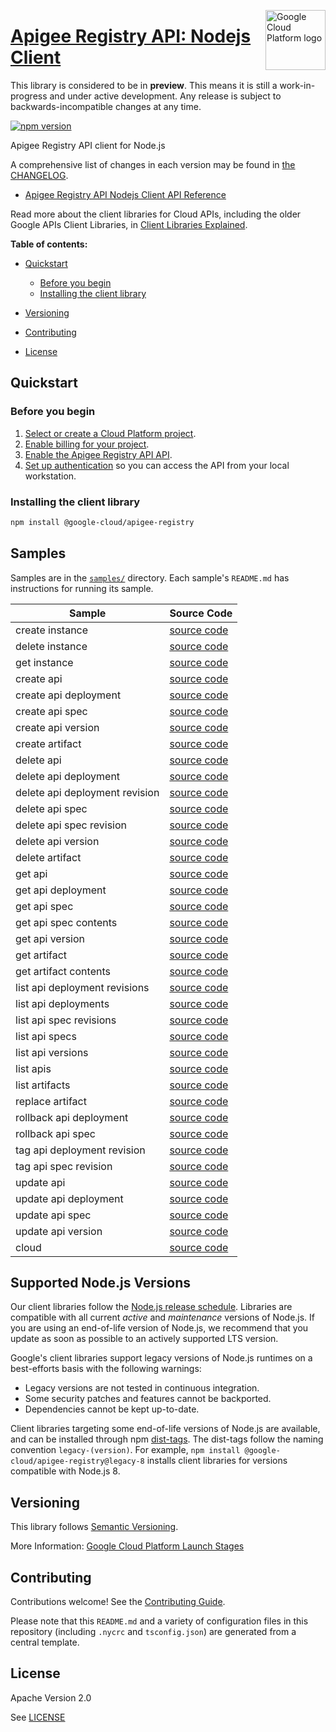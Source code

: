 [//]: # "This README.md file is auto-generated, all changes to this file will be lost."
[//]: # "The comments you see below are used to generate those parts of the template in later states."
<img src="https://avatars2.githubusercontent.com/u/2810941?v=3&s=96" alt="Google Cloud Platform logo" title="Google Cloud Platform" align="right" height="96" width="96"/>

# [Apigee Registry API: Nodejs Client][homepage]

This library is considered to be in **preview**. This means it is still a
work-in-progress and under active development. Any release is subject to
backwards-incompatible changes at any time.

[![npm version](https://img.shields.io/npm/v/@google-cloud/apigee-registry.svg)](https://www.npmjs.org/package/@google-cloud/apigee-registry)

Apigee Registry API client for Node.js

[//]: # "partials.introduction"

A comprehensive list of changes in each version may be found in
[the CHANGELOG][homepage_changelog].

* [Apigee Registry API Nodejs Client API Reference](https://cloud.google.com/nodejs/docs/reference/apigeeregistry/latest)


Read more about the client libraries for Cloud APIs, including the older
Google APIs Client Libraries, in [Client Libraries Explained][explained].

[explained]: https://cloud.google.com/apis/docs/client-libraries-explained

**Table of contents:**

* [Quickstart](#quickstart)
  * [Before you begin](#before-you-begin)
  * [Installing the client library](#installing-the-client-library)

* [Versioning](#versioning)
* [Contributing](#contributing)
* [License](#license)

## Quickstart
### Before you begin

1.  [Select or create a Cloud Platform project][projects].
1.  [Enable billing for your project][billing].
1.  [Enable the Apigee Registry API API][enable_api].
1.  [Set up authentication][auth] so you can access the
    API from your local workstation.
### Installing the client library

```bash
npm install @google-cloud/apigee-registry
```

[//]: # "partials.body"

## Samples

Samples are in the [`samples/`][homepage_samples] directory. Each sample's `README.md` has instructions for running its sample.

| Sample                      | Source Code                       |
| --------------------------- | --------------------------------- |
| create instance | [source code](https://github.com/googleapis/google-cloud-node/blob/main/packages/google-cloud-apigeeregistry/samples/generated/v1/provisioning.create_instance.js) |
| delete instance | [source code](https://github.com/googleapis/google-cloud-node/blob/main/packages/google-cloud-apigeeregistry/samples/generated/v1/provisioning.delete_instance.js) |
| get instance | [source code](https://github.com/googleapis/google-cloud-node/blob/main/packages/google-cloud-apigeeregistry/samples/generated/v1/provisioning.get_instance.js) |
| create api | [source code](https://github.com/googleapis/google-cloud-node/blob/main/packages/google-cloud-apigeeregistry/samples/generated/v1/registry.create_api.js) |
| create api deployment | [source code](https://github.com/googleapis/google-cloud-node/blob/main/packages/google-cloud-apigeeregistry/samples/generated/v1/registry.create_api_deployment.js) |
| create api spec | [source code](https://github.com/googleapis/google-cloud-node/blob/main/packages/google-cloud-apigeeregistry/samples/generated/v1/registry.create_api_spec.js) |
| create api version | [source code](https://github.com/googleapis/google-cloud-node/blob/main/packages/google-cloud-apigeeregistry/samples/generated/v1/registry.create_api_version.js) |
| create artifact | [source code](https://github.com/googleapis/google-cloud-node/blob/main/packages/google-cloud-apigeeregistry/samples/generated/v1/registry.create_artifact.js) |
| delete api | [source code](https://github.com/googleapis/google-cloud-node/blob/main/packages/google-cloud-apigeeregistry/samples/generated/v1/registry.delete_api.js) |
| delete api deployment | [source code](https://github.com/googleapis/google-cloud-node/blob/main/packages/google-cloud-apigeeregistry/samples/generated/v1/registry.delete_api_deployment.js) |
| delete api deployment revision | [source code](https://github.com/googleapis/google-cloud-node/blob/main/packages/google-cloud-apigeeregistry/samples/generated/v1/registry.delete_api_deployment_revision.js) |
| delete api spec | [source code](https://github.com/googleapis/google-cloud-node/blob/main/packages/google-cloud-apigeeregistry/samples/generated/v1/registry.delete_api_spec.js) |
| delete api spec revision | [source code](https://github.com/googleapis/google-cloud-node/blob/main/packages/google-cloud-apigeeregistry/samples/generated/v1/registry.delete_api_spec_revision.js) |
| delete api version | [source code](https://github.com/googleapis/google-cloud-node/blob/main/packages/google-cloud-apigeeregistry/samples/generated/v1/registry.delete_api_version.js) |
| delete artifact | [source code](https://github.com/googleapis/google-cloud-node/blob/main/packages/google-cloud-apigeeregistry/samples/generated/v1/registry.delete_artifact.js) |
| get api | [source code](https://github.com/googleapis/google-cloud-node/blob/main/packages/google-cloud-apigeeregistry/samples/generated/v1/registry.get_api.js) |
| get api deployment | [source code](https://github.com/googleapis/google-cloud-node/blob/main/packages/google-cloud-apigeeregistry/samples/generated/v1/registry.get_api_deployment.js) |
| get api spec | [source code](https://github.com/googleapis/google-cloud-node/blob/main/packages/google-cloud-apigeeregistry/samples/generated/v1/registry.get_api_spec.js) |
| get api spec contents | [source code](https://github.com/googleapis/google-cloud-node/blob/main/packages/google-cloud-apigeeregistry/samples/generated/v1/registry.get_api_spec_contents.js) |
| get api version | [source code](https://github.com/googleapis/google-cloud-node/blob/main/packages/google-cloud-apigeeregistry/samples/generated/v1/registry.get_api_version.js) |
| get artifact | [source code](https://github.com/googleapis/google-cloud-node/blob/main/packages/google-cloud-apigeeregistry/samples/generated/v1/registry.get_artifact.js) |
| get artifact contents | [source code](https://github.com/googleapis/google-cloud-node/blob/main/packages/google-cloud-apigeeregistry/samples/generated/v1/registry.get_artifact_contents.js) |
| list api deployment revisions | [source code](https://github.com/googleapis/google-cloud-node/blob/main/packages/google-cloud-apigeeregistry/samples/generated/v1/registry.list_api_deployment_revisions.js) |
| list api deployments | [source code](https://github.com/googleapis/google-cloud-node/blob/main/packages/google-cloud-apigeeregistry/samples/generated/v1/registry.list_api_deployments.js) |
| list api spec revisions | [source code](https://github.com/googleapis/google-cloud-node/blob/main/packages/google-cloud-apigeeregistry/samples/generated/v1/registry.list_api_spec_revisions.js) |
| list api specs | [source code](https://github.com/googleapis/google-cloud-node/blob/main/packages/google-cloud-apigeeregistry/samples/generated/v1/registry.list_api_specs.js) |
| list api versions | [source code](https://github.com/googleapis/google-cloud-node/blob/main/packages/google-cloud-apigeeregistry/samples/generated/v1/registry.list_api_versions.js) |
| list apis | [source code](https://github.com/googleapis/google-cloud-node/blob/main/packages/google-cloud-apigeeregistry/samples/generated/v1/registry.list_apis.js) |
| list artifacts | [source code](https://github.com/googleapis/google-cloud-node/blob/main/packages/google-cloud-apigeeregistry/samples/generated/v1/registry.list_artifacts.js) |
| replace artifact | [source code](https://github.com/googleapis/google-cloud-node/blob/main/packages/google-cloud-apigeeregistry/samples/generated/v1/registry.replace_artifact.js) |
| rollback api deployment | [source code](https://github.com/googleapis/google-cloud-node/blob/main/packages/google-cloud-apigeeregistry/samples/generated/v1/registry.rollback_api_deployment.js) |
| rollback api spec | [source code](https://github.com/googleapis/google-cloud-node/blob/main/packages/google-cloud-apigeeregistry/samples/generated/v1/registry.rollback_api_spec.js) |
| tag api deployment revision | [source code](https://github.com/googleapis/google-cloud-node/blob/main/packages/google-cloud-apigeeregistry/samples/generated/v1/registry.tag_api_deployment_revision.js) |
| tag api spec revision | [source code](https://github.com/googleapis/google-cloud-node/blob/main/packages/google-cloud-apigeeregistry/samples/generated/v1/registry.tag_api_spec_revision.js) |
| update api | [source code](https://github.com/googleapis/google-cloud-node/blob/main/packages/google-cloud-apigeeregistry/samples/generated/v1/registry.update_api.js) |
| update api deployment | [source code](https://github.com/googleapis/google-cloud-node/blob/main/packages/google-cloud-apigeeregistry/samples/generated/v1/registry.update_api_deployment.js) |
| update api spec | [source code](https://github.com/googleapis/google-cloud-node/blob/main/packages/google-cloud-apigeeregistry/samples/generated/v1/registry.update_api_spec.js) |
| update api version | [source code](https://github.com/googleapis/google-cloud-node/blob/main/packages/google-cloud-apigeeregistry/samples/generated/v1/registry.update_api_version.js) |
| cloud | [source code](https://github.com/googleapis/google-cloud-node/blob/main/packages/google-cloud-apigeeregistry/samples/generated/v1/snippet_metadata_google.cloud.apigeeregistry.v1.json) |


## Supported Node.js Versions

Our client libraries follow the [Node.js release schedule](https://github.com/nodejs/release#release-schedule).
Libraries are compatible with all current _active_ and _maintenance_ versions of
Node.js.
If you are using an end-of-life version of Node.js, we recommend that you update
as soon as possible to an actively supported LTS version.

Google's client libraries support legacy versions of Node.js runtimes on a
best-efforts basis with the following warnings:

* Legacy versions are not tested in continuous integration.
* Some security patches and features cannot be backported.
* Dependencies cannot be kept up-to-date.

Client libraries targeting some end-of-life versions of Node.js are available, and
can be installed through npm [dist-tags](https://docs.npmjs.com/cli/dist-tag).
The dist-tags follow the naming convention `legacy-(version)`.
For example, `npm install @google-cloud/apigee-registry@legacy-8` installs client libraries
for versions compatible with Node.js 8.

## Versioning

This library follows [Semantic Versioning](http://semver.org/).

More Information: [Google Cloud Platform Launch Stages][launch_stages]

[launch_stages]: https://cloud.google.com/terms/launch-stages

## Contributing

Contributions welcome! See the [Contributing Guide](https://github.com/googleapis/google-cloud-node/blob/main/packages/google-cloud-apigeeregistry/CONTRIBUTING.md).

Please note that this `README.md`
and a variety of configuration files in this repository (including `.nycrc` and `tsconfig.json`)
are generated from a central template.

## License

Apache Version 2.0

See [LICENSE](https://github.com/googleapis/google-cloud-node/blob/main/packages/google-cloud-apigeeregistry/LICENSE)

[shell_img]: https://gstatic.com/cloudssh/images/open-btn.png
[projects]: https://console.cloud.google.com/project
[billing]: https://support.google.com/cloud/answer/6293499#enable-billing
[enable_api]: https://console.cloud.google.com/flows/enableapi?apiid=apigeeregistry.googleapis.com
[auth]: https://cloud.google.com/docs/authentication/external/set-up-adc-local
[homepage_samples]: https://github.com/googleapis/google-cloud-node/blob/main/packages/google-cloud-apigeeregistry/samples
[homepage_changelog]: https://github.com/googleapis/google-cloud-node/blob/main/packages/google-cloud-apigeeregistry/CHANGELOG.md
[homepage]: https://github.com/googleapis/google-cloud-node/blob/main/packages/google-cloud-apigeeregistry

